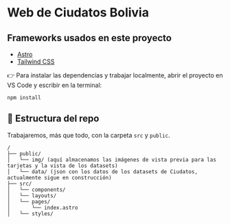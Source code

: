# Web de Ciudatos Bolivia
## Frameworks usados en este proyecto
- [Astro](https://astro.build/)
- [Tailwind CSS](https://tailwindcss.com/)

👉 Para instalar las dependencias y trabajar localmente, abrir el proyecto en VS Code y escribir en la terminal:
```text
npm install
```

## 📂 Estructura del repo
Trabajaremos, más que todo, con la carpeta `src` y `public`.

```text
/
├── public/
│   └── img/ (aquí almacenamos las imágenes de vista previa para las tarjetas y la vista de los datasets)
│   └── data/ (json con los datos de los datasets de Ciudatos, actualmente sigue en construcción)
├── src/
│   └── components/
│   └── layouts/
│   └── pages/
│       └── index.astro
│   └── styles/
```

